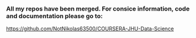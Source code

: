 ### All my repos have been merged. For consice information, code and documentation please go to:

https://github.com/NotNikolas63500/COURSERA-JHU-Data-Science
